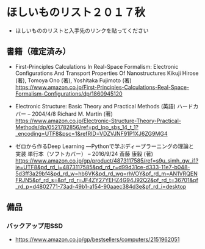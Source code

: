 # ほしいものリスト２０１７秋

- ほしいもののリストと入手先のリンクを貼ってください

## 書籍（確定済み）

- First-Principles Calculations In Real-Space Formalism: Electronic Configurations And Transport Properties Of Nanostructures
Kikuji Hirose  (著),‎ Tomoya Ono (著),‎ Yoshitaka Fujimoto (著)
 https://www.amazon.co.jp/First-Principles-Calculations-Real-Space-Formalism-Configurations/dp/1860945120

- Electronic Structure: Basic Theory and Practical Methods (英語) ハードカバー – 2004/4/8
Richard M. Martin  (著)
https://www.amazon.co.jp/Electronic-Structure-Theory-Practical-Methods/dp/0521782856/ref=pd_lpo_sbs_14_t_1?_encoding=UTF8&psc=1&refRID=VDZVJNF91P1XJ6ZG9MG4

- ゼロから作るDeep Learning ―Pythonで学ぶディープラーニングの理論と実装 単行本（ソフトカバー） – 2016/9/24
斎藤 康毅  (著)
https://www.amazon.co.jp/gp/product/4873117585/ref=s9u_simh_gw_i1?ie=UTF8&pd_rd_i=4873117585&pd_rd_r=d99d31ce-d333-11e7-b048-5d3ff3a29bf4&pd_rd_w=hb6VK&pd_rd_wg=rhVOY&pf_rd_m=AN1VRQENFRJN5&pf_rd_s=&pf_rd_r=JF4ZY27YEHZ4G94J92Q2&pf_rd_t=36701&pf_rd_p=d4802771-73ad-49b1-a154-90aaec384d3e&pf_rd_i=desktop



## 備品

### バックアップ用SSD
- https://www.amazon.co.jp/gp/bestsellers/computers/2151962051


